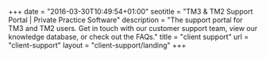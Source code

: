 +++
date = "2016-03-30T10:49:54+01:00"
seotitle = "TM3 & TM2 Support Portal | Private Practice Software"
description = "The support portal for TM3 and TM2 users. Get in touch with our customer support team, view our knowledge database, or check out the FAQs."
title = "client support"
url = "client-support"
layout = "client-support/landing"
+++
